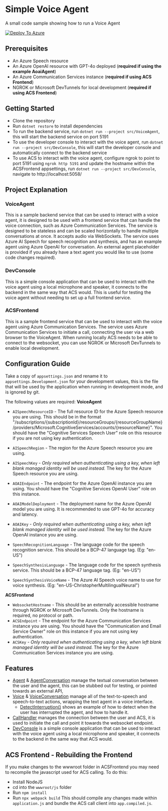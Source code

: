 # Simple Voice Agent
A small code sample showing how to run a Voice Agent

[![Deploy To Azure](https://aka.ms/deploytoazurebutton)](https://portal.azure.com/#create/Microsoft.Template/uri/https%3A%2F%2Fraw.githubusercontent.com%2FScottHolden%2FSimpleACSVoiceAgent%2Fmain%2Fdeploy%2Fdeploy.generated.json)

## Prerequisites
 - An Azure Speech resource
 - An Azure OpenAI resource with GPT-4o deployed (**required if using the example AoaiAgent**)
 - An Azure Communication Services instance (**required if using ACS Frontend**)
 - NGROK or Microsoft DevTunnels for local development (**required if using ACS Frontend**)

## Getting Started
 - Clone the repository
 - Run `dotnet restore` to install dependencies
 - To run the backend service, run `dotnet run --project src/VoiceAgent`, this will start the backend service on port 5191
 - To use the developer console to interact with the voice agent, run `dotnet run --project src/DevConsole`, this will start the developer console and automatically connect to the backend service
 - To use ACS to interact with the voice agent, configure ngrok to point to port 5191 using `ngrok http 5191` and update the hostname within the ACSFrontend appsettings, run `dotnet run --project src/DevConsole`, navigate to http://localhost:5058/

## Project Explanation
### VoiceAgent
This is a sample backend service that can be used to interact with a voice agent, it is designed to be used with a frontend service that can handle the voice connection, such as Azure Communication Services. The service is designed to be stateless and can be scaled horizontally to handle multiple conversations at once. It accepts audio via WebSockets. The service uses Azure AI Speech for speech recognition and synthesis, and has an example agent using Azure OpenAI for conversation. An external agent placeholder is provided if you already have a text agent you would like to use (some code changes required).

### DevConsole
This is a simple console application that can be used to interact with the voice agent using a local microphone and speaker, it connects to the backend in the same way that ACS would. This is useful for testing the voice agent without needing to set up a full frontend service.

### ACSFrontend
This is a sample frontend service that can be used to interact with the voice agent using Azure Communication Services. The service uses Azure Communication Services to initiate a call, connecting the user via a web browser to the VoiceAgent. When running locally ACS needs to be able to connect to the websocket, you can use NGROK or Microsoft DevTunnels to enable local development.

## Configuration Guide
Take a copy of `appsettings.json` and rename it to `appsettings.Development.json` for your development values, this is the file that will be used by the application when running in development mode, and is ignored by git.  

The following values are required:
**VoiceAgent**
 - `AISpeechResourceID` - The full resource ID for the Azure Speech resource you are using. This should be in the format "/subscriptions/{subscriptionId}/resourceGroups/{resourceGroupName}/providers/Microsoft.CognitiveServices/accounts/{resourceName}". You should have the "Cognitive Services Speech User" role on this resource if you are not using key authentication.
 - `AISpeechRegion` - The region for the Azure Speech resource you are using.
 - `AISpeechKey` - *Only required when authenticating using a key, when left blank managed identity will be used instead.* The key for the Azure Speech resource you are using.

 - `AOAIEndpoint` - The endpoint for the Azure OpenAI instance you are using. You should have the "Cognitive Services OpenAI User" role on this instance.
 - `AOAIModelDeployment` - The deployment name for the Azure OpenAI model you are using. It is recommended to use GPT-4o for accuracy and latency.
 - `AOAIKey` - *Only required when authenticating using a key, when left blank managed identity will be used instead.* The key for the Azure OpenAI instance you are using.

 - `SpeechRecognitionLanguage` - The language code for the speech recognition service. This should be a BCP-47 language tag. (Eg: "en-US")
 - `SpeechSynthesisLanguage` - The language code for the speech synthesis service. This should be a BCP-47 language tag. (Eg: "en-US")
 - `SpeechSynthesisVoiceName` - The Azure AI Speech voice name to use for voice synthesis. (Eg: "en-US-ChristopherMultilingualNeural")

 **ACSFrontend**
 - `WebsocketHostname` - This should be an externally accessible hostname through NGROK or Microsoft DevTunnels. Only the hostname is required, no protocol or path. 
 - `ACSEndpoint` - The endpoint for the Azure Communication Services instance you are using. You should have the "Communication and Email Service Owner" role on this instance if you are not using key authentication.
 - `ACSKey` - *Only required when authenticating using a key, when left blank managed identity will be used instead.* The key for the Azure Communication Services instance you are using.

 ## Features
  - [Agent](./src/VoiceAgent/Agent/Agent.cs) & [AgentConversation](./src/VoiceAgent/Agent/AgentConversation.cs) manage the textual conversation between the user and the agent, this can be stubbed out for testing, or pointed towards an external API,
  - [Voice](./src/VoiceAgent/Voice/Voice.cs) & [VoiceConversation](./src/VoiceAgent/Voice/VoiceConversation.cs) manage all of the text-to-speech and speech-to-text actions, wrapping the text agent in a voice interface.
    - [DetectInterruption()](./src/VoiceAgent/Voice/VoiceConversation.cs#L82) shows an example of how to detect when the user has interrupted the agent, and how to handle it.
  - [CallHandler](./src/ACSFrontend/Handlers/CallHandler.cs) manages the connection between the user and ACS, it is used to initiate the call and point it towards the websocket endpoint.
  - [DevConsole](./src/DevConsole/Program.cs) is a simple console application that can be used to interact with the voice agent using a local microphone and speaker, it connects to the backend in the same way that ACS would.

## ACS Frontend - Rebuilding the Frontend
If you make changes to the wwwroot folder in ACSFrontend you may need to recompile the javascript used for ACS calling. To do this:
 - Install NodeJS
 - cd into the `wwwroot/js` folder
 - Run `npm install`
 - Run `npx webpack build`
This should compile any changes made within `application.js` and bundle the ACS call client into `app.compiled.js`.

